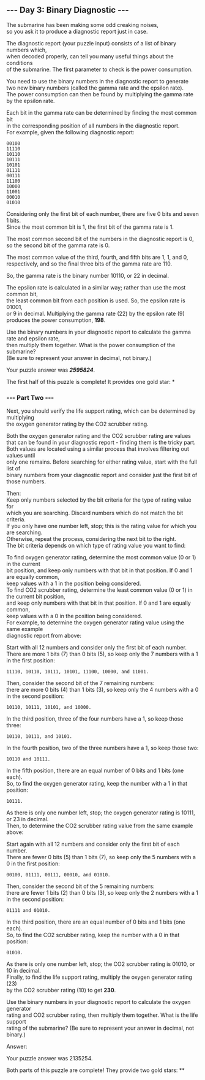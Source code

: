 ## --- Day 3: Binary Diagnostic ---
The submarine has been making some odd creaking noises,   
so you ask it to produce a diagnostic report just in case.

The diagnostic report (your puzzle input) consists of a list of binary numbers which,   
when decoded properly, can tell you many useful things about the conditions    
of the submarine. The first parameter to check is the power consumption.

You need to use the binary numbers in the diagnostic report to generate    
two new binary numbers (called the gamma rate and the epsilon rate).    
The power consumption can then be found by multiplying the gamma rate by the epsilon rate.    

Each bit in the gamma rate can be determined by finding the most common bit    
in the corresponding position of all numbers in the diagnostic report.   
For example, given the following diagnostic report:
````
00100
11110
10110
10111
10101
01111
00111
11100
10000
11001
00010
01010
````
Considering only the first bit of each number, there are five 0 bits and seven 1 bits.    
Since the most common bit is 1, the first bit of the gamma rate is 1.  

The most common second bit of the numbers in the diagnostic report is 0,   
so the second bit of the gamma rate is 0.   

The most common value of the third, fourth, and fifth bits are 1, 1, and 0,    
respectively, and so the final three bits of the gamma rate are 110.  

So, the gamma rate is the binary number 10110, or 22 in decimal.  

The epsilon rate is calculated in a similar way; rather than use the most common bit,   
the least common bit from each position is used. So, the epsilon rate is 01001,   
or 9 in decimal. Multiplying the gamma rate (22) by the epsilon rate (9)    
produces the power consumption, **198**.    

Use the binary numbers in your diagnostic report to calculate the gamma rate and epsilon rate,    
then multiply them together. What is the power consumption of the submarine?    
(Be sure to represent your answer in decimal, not binary.)

Your puzzle answer was **_2595824_**.

The first half of this puzzle is complete! It provides one gold star: *

### --- Part Two ---
Next, you should verify the life support rating, which can be determined by multiplying    
the oxygen generator rating by the CO2 scrubber rating.   

Both the oxygen generator rating and the CO2 scrubber rating are values   
that can be found in your diagnostic report - finding them is the tricky part.   
Both values are located using a similar process that involves filtering out values until   
only one remains. Before searching for either rating value, start with the full list of    
binary numbers from your diagnostic report and consider just the first bit of those numbers.   

Then:   
Keep only numbers selected by the bit criteria for the type of rating value for      
which you are searching. Discard numbers which do not match the bit criteria.    
If you only have one number left, stop; this is the rating value for which you are searching.    
Otherwise, repeat the process, considering the next bit to the right.     
The bit criteria depends on which type of rating value you want to find:    

To find oxygen generator rating, determine the most common value (0 or 1) in the current   
bit position, and keep only numbers with that bit in that position. If 0 and 1 are equally common,    
keep values with a 1 in the position being considered.   
To find CO2 scrubber rating, determine the least common value (0 or 1) in the current bit position,   
and keep only numbers with that bit in that position. If 0 and 1 are equally common,    
keep values with a 0 in the position being considered.   
For example, to determine the oxygen generator rating value using the same example    
diagnostic report from above:

Start with all 12 numbers and consider only the first bit of each number.   
There are more 1 bits (7) than 0 bits (5), so keep only the 7 numbers with a 1 in the first position: 
````
11110, 10110, 10111, 10101, 11100, 10000, and 11001.
````
Then, consider the second bit of the 7 remaining numbers:   
there are more 0 bits (4) than 1 bits (3), so keep only the 4 numbers with a 0 in the second position:    
````
10110, 10111, 10101, and 10000.
````
In the third position, three of the four numbers have a 1, so keep those three:    
````
10110, 10111, and 10101.
````
In the fourth position, two of the three numbers have a 1, so keep those two:    
````
10110 and 10111.
````
In the fifth position, there are an equal number of 0 bits and 1 bits (one each).   
So, to find the oxygen generator rating, keep the number with a 1 in that position:    
````
10111.
````
As there is only one number left, stop; the oxygen generator rating is 10111, or 23 in decimal.   
Then, to determine the CO2 scrubber rating value from the same example above:   

Start again with all 12 numbers and consider only the first bit of each number.   
There are fewer 0 bits (5) than 1 bits (7), so keep only the 5 numbers with a 0 in the first position: 
````
00100, 01111, 00111, 00010, and 01010.
````
Then, consider the second bit of the 5 remaining numbers:    
there are fewer 1 bits (2) than 0 bits (3), so keep only the 2 numbers with a 1 in the second position: 
````
01111 and 01010.
````
In the third position, there are an equal number of 0 bits and 1 bits (one each).   
So, to find the CO2 scrubber rating, keep the number with a 0 in that position:    
````
01010.
````
As there is only one number left, stop; the CO2 scrubber rating is 01010, or 10 in decimal.   
Finally, to find the life support rating, multiply the oxygen generator rating (23)    
by the CO2 scrubber rating (10) to get **230**.

Use the binary numbers in your diagnostic report to calculate the oxygen generator   
rating and CO2 scrubber rating, then multiply them together. What is the life support    
rating of the submarine? (Be sure to represent your answer in decimal, not binary.)   

Answer: 
 
Your puzzle answer was 2135254.

Both parts of this puzzle are complete! They provide two gold stars: **
